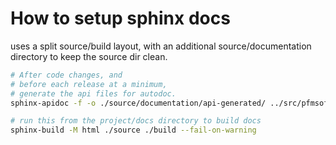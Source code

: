 # How to setup sphinx docs

uses a split source/build layout, with an additional source/documentation directory to keep the source dir clean.

```bash
# After code changes, and
# before each release at a minimum,
# generate the api files for autodoc.
sphinx-apidoc -f -o ./source/documentation/api-generated/ ../src/pfmsoft_trips/
```

```bash
# run this from the project/docs directory to build docs
sphinx-build -M html ./source ./build --fail-on-warning
```
